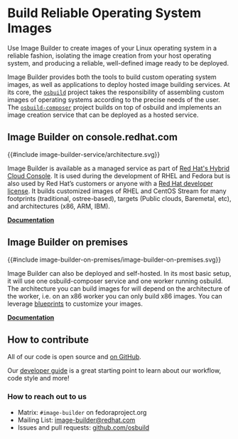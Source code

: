 # Build Reliable Operating System Images

Use Image Builder to create images of your Linux operating system in a reliable fashion, isolating the image creation from your host operating system, and producing a reliable, well-defined image ready to be deployed.

Image Builder provides both the tools to build custom operating system images, as well as applications to deploy hosted image building services. At its core, the [`osbuild`](./developer-guide/osbuild.html) project takes the responsibility of assembling custom images of operating systems according to the precise needs of the user. The [`osbuild-composer`](./developer-guide/osbuild-composer.html) project builds on top of osbuild and implements an image creation service that can be deployed as a hosted service.

## Image Builder on console.redhat.com

{{#include image-builder-service/architecture.svg}}

Image Builder is available as a managed service as part of [Red Hat's Hybrid Cloud Console](https://console.redhat.com). It is used during the development of RHEL and Fedora but is also used by Red Hat’s customers or anyone with a [Red Hat developer license](https://developers.redhat.com/register). It builds customized images of RHEL and CentOS Stream for many footprints (traditional, ostree-based), targets (Public clouds, Baremetal, etc), and architectures (x86, ARM, IBM).

[**Documentation**](./image-builder-service/architecture.html)

## Image Builder on premises

{{#include image-builder-on-premises/image-builder-on-premises.svg}}

Image Builder can also be deployed and self-hosted. In its most basic setup, it will use one osbuild-composer service and one worker running osbuild. The architecture you can build images for will depend on the architecture of the worker, i.e. on an x86 worker you can only build x86 images. You can leverage [blueprints](./image-builder-on-premises/blueprint-reference.html) to customize your images.

[**Documentation**](./image-builder-on-premises/image-builder-on-premises.html)

## How to contribute

All of our code is open source and [on GitHub](https://github.com/osbuild).

Our [developer guide](https://www.osbuild.org/guides/developer-guide/index.html) is a great starting point to learn about our workflow, code style and more!

### How to reach out to us

* Matrix: `#image-builder` on fedoraproject.org
* Mailing List: [image-builder@redhat.com](mailto:image-builder@redhat.com)
* Issues and pull requests: [github.com/osbuild](https://github.com/osbuild)
